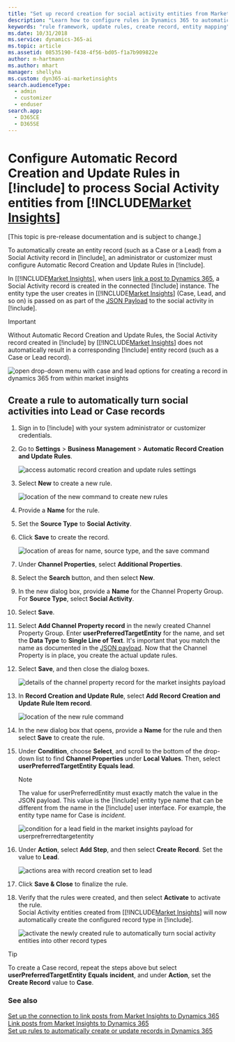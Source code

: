 ```yaml
---
title: "Set up record creation for social activity entities from Market Insights | Microsoft Docs"
description: "Learn how to configure rules in Dynamics 365 to automatically turn social activities into records."
keywords: "rule framework, update rules, create record, entity mapping"
ms.date: 10/31/2018
ms.service: dynamics-365-ai
ms.topic: article
ms.assetid: 08535190-f438-4f56-bd05-f1a7b909822e
author: m-hartmann
ms.author: mhart
manager: shellyha
ms.custom: dyn365-ai-marketinsights
search.audienceType: 
  - admin
  - customizer
  - enduser
search.app: 
  - D365CE
  - D365SE
---
```


# Configure Automatic Record Creation and Update Rules in [!include[](../includes/pn-dynamics-crm.md)] to process Social Activity entities from [!INCLUDE[Market Insights](../includes/pn-market-insights-short.md)]

[This topic is pre-release documentation and is subject to change.]

To automatically create an entity record (such as a Case or a Lead) from a Social Activity record in [!include[](../includes/pn-dynamics-crm.md)], an administrator or customizer must configure Automatic Record Creation and Update Rules in [!include[](../includes/pn-dynamics-crm.md)].

In [[!INCLUDE[Market Insights](../includes/pn-market-insights-short.md)], when users [link a post to Dynamics 365](link-posts-to-dynamics-365.md), a Social Activity record is created in the connected [!include[](../includes/pn-dynamics-crm.md)] instance. The entity type the user creates in [[!INCLUDE[Market Insights](../includes/pn-market-insights-short.md)] (Case, Lead, and so on) is passed on as part of the [JSON Payload](create-dynamics-365-record-from-social-post.md#understand-the-data-sent-to-dynamics-365-when-you-create-a-social-activity) to the social activity in [!include[](../includes/pn-dynamics-crm.md)].


> [!IMPORTANT]
>  Without Automatic Record Creation and Update Rules, the Social Activity record created in [!include[](../includes/pn-dynamics-crm.md)] by [[!INCLUDE[Market Insights](../includes/pn-market-insights-short.md)] does not automatically result in a corresponding [!include[](../includes/pn-dynamics-crm.md)] entity record (such as a Case or Lead record).

![open drop-down menu with case and lead options for creating a record in dynamics 365 from within market insights](media/select-entity.png "Open drop-down menu with Case and Lead options for creating a record in Dynamics 365 from within Market Insights")

## Create a rule to automatically turn social activities into Lead or Case records

1. Sign in to [!include[](../includes/pn-dynamics-crm.md)] with your system administrator or customizer credentials.

2. Go to **Settings** > **Business Management** > **Automatic Record Creation and Update Rules**.

   ![access automatic record creation and update rules settings](media/business-management-settings-D365.png "Access Automatic Record Creation and Update Rules settings")

3. Select **New** to create a new rule.

   ![location of the new command to create new rules](media/new-record-creation-update-rule.png "Location of the New command to create new rules")

4. Provide a **Name** for the rule.

5. Set the **Source Type** to **Social Activity**.

6. Click **Save** to create the record.

   ![location of areas for name, source type, and the save command](media/create-record-creation-update-rule.png "Location of areas for Name, Source Type, and the Save command")

7. Under **Channel Properties**, select **Additional Properties**.

8. Select the **Search** button, and then select **New**.

9. In the new dialog box, provide a **Name** for the Channel Property Group. For **Source Type**, select **Social Activity**.

10. Select **Save**.

11. Select **Add Channel Property record** in the newly created Channel Property Group. Enter **userPreferredTargetEntity** for the name, and set the **Data Type** to **Single Line of Text**. It's important that you match the name as documented in the [JSON payload](create-dynamics-365-record-from-social-post.md#understand-the-data-sent-to-dynamics-365-when-you-create-a-social-activity). Now that the Channel Property is in place, you create the actual update rules.

12. Select **Save**, and then close the dialog boxes.

    ![details of the channel property record for the market insights payload](media/channel-property-group-userPreferredTargetEntity.png "Details of the Channel Property record for the Market Insights payload")


13. In **Record Creation and Update Rule**, select **Add Record Creation and Update Rule Item record**.

    ![location of the new rule command](media/specify-record-creation-and-update-details.png "Location of the New Rule command")

14. In the new dialog box that opens, provide a **Name** for the rule and then select **Save** to create the rule.

15. Under **Condition**, choose **Select**, and scroll to the bottom of the drop-down list to find **Channel Properties** under **Local Values**. Then, select **userPreferredTargetEntity** **Equals** **lead**.  
    
    > [!NOTE]
    > The value for userPreferredEntity must exactly match the value in the JSON payload. This value is the [!include[](../includes/pn-dynamics-crm.md)] entity type name that can be different from the name in the [!include[](../includes/pn-dynamics-crm.md)] user interface. For example, the entity type name for Case is *incident*.

    ![condition for a lead field in the market insights payload for userprefrerredtargetentity](media/lead-creation-condition.png "Condition for a Lead field in the Market Insights payload for userPrefrerredTargetEntity")

16. Under **Action**, select **Add Step**, and then select **Create Record**. Set the value to **Lead**. 

    ![actions area with record creation set to lead](media/configure-action-update-rule.png "Actions area with record creation set to Lead")

17. Click **Save & Close** to finalize the rule.

18. Verify that the rules were created, and then select **Activate** to activate the rule.    
    Social Activity entities created from [[!INCLUDE[Market Insights](../includes/pn-market-insights-short.md)] will now automatically create the configured record type in [!include[](../includes/pn-dynamics-crm.md)]. 

    ![activate the newly created rule to automatically turn social activity entities into other record types](media/activate-update-rule.png "Activate the newly created rule to automatically turn Social Activity entities into other record types")

> [!TIP]
> To create a Case record, repeat the steps above but select **userPreferredTargetEntity** **Equals** **incident**, and under **Action**, set the **Create Record** value to **Case**.

### See also

[Set up the connection to link posts from Market Insights to Dynamics 365](link-posts-to-dynamics-365.md)    
[Link posts from Market Insights to Dynamics 365](create-dynamics-365-record-from-social-post.md)    
[Set up rules to automatically create or update records in Dynamics 365](https://technet.microsoft.com/library/mt812474.aspx)
